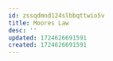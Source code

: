 ```yaml
---
id: zssqdmnd124slbbqttwio5v
title: Moores Law
desc: ''
updated: 1724626691591
created: 1724626691591
---
```

